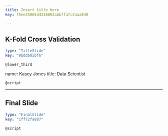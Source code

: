 ```yaml
---
title: Insert title here
key: f5ee25065d4316063abbffafc2aaa8d0

---
```

## K-Fold Cross Validation

```yaml
type: "TitleSlide"
key: "9bddb05bf6"
```

`@lower_third`

name: Kasey Jones
title: Data Scientist


`@script`



---
## Final Slide

```yaml
type: "FinalSlide"
key: "1ff72fa887"
```

`@script`


